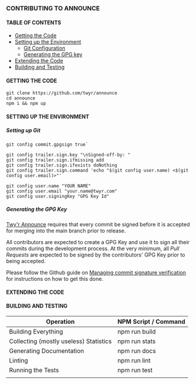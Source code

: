 ### CONTRIBUTING TO ANNOUNCE

#### TABLE OF CONTENTS
- [Getting the Code](#getting-the-code)
- [Setting up the Environment](#setting-up-the-environment)
  - [Git Configuration](#setting-up-git)
  - [Generating the GPG key](#generating-the-gpg-key)
- [Extending the Code](#extending-the-code)
- [Building and Testing](#building-and-testing)

#### GETTING THE CODE

```
git clone https://github.com/twyr/announce
cd announce
npm i && npm up
```

#### SETTING UP THE ENVIRONMENT

##### Setting up Git

```
git config commit.gpgsign true`

git config trailer.sign.key "\nSigned-off-by: "
git config trailer.sign.ifmissing add
git config trailer.sign.ifexists doNothing
git config trailer.sign.command 'echo "$(git config user.name) <$(git config user.email)>"'

git config user.name "YOUR NAME"
git config user.email "your.name@twyr.com"
git config user.signingKey "GPG Key Id"
```

##### Generating the GPG Key

[Twy'r Announce](https://github.com/twyr/annouce) requires that every commit be signed before it is accepted for merging into the main branch prior to release.

All contributors are expected to create a GPG Key and use it to sign all their commits during the development process.
At the very minimum, all *Pull Requests* are expected to be signed by the contributors' GPG Key prior to being accepted.

Please follow the Github guide on [Managing commit signature verification](https://help.github.com/en/github/authenticating-to-github/managing-commit-signature-verification) for instructions on how to get this done.

#### EXTENDING THE CODE

#### BUILDING AND TESTING

| Operation | NPM Script / Command  |
| --- | --- |
| Building Everything | npm run build |
| Collecting (mostly useless) Statistics | npm run stats |
| Generating Documentation | npm run docs |
| Linting | npm run lint |
| Running the Tests | npm run test |
|   |   |
